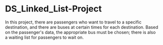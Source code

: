 # DS_Linked_List-Project
In this project, there are passengers who want to travel to a specific destination, and there are buses at certain times for each destination. Based on the passenger's data, the appropriate bus must be chosen; there is also a waiting list for passengers to wait on.
